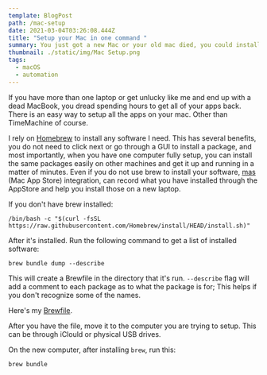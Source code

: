 ```yaml
---
template: BlogPost
path: /mac-setup
date: 2021-03-04T03:26:08.444Z
title: "Setup your Mac in one command "
summary: You just got a new Mac or your old mac died, you could install all your apps one by one or use Homebrew to automate the process
thumbnail: ./static/img/Mac Setup.png
tags:
  - macOS
  - automation
---
```


If you have more than one laptop or get unlucky like me and end up with a dead MacBook, you dread spending hours to get all of your apps back. There is an easy way to setup all the apps on your mac. Other than TimeMachine of course.

I rely on [Homebrew](https://brew.sh) to install any software I need. This has several benefits, you do not need to click next or go through a GUI to install a package, and most importantly, when you have one computer fully setup, you can install the same packages easily on other machines and get it up and running in a matter of minutes. Even if you do not use brew to install your software, [mas](https://github.com/mas-cli/mas) (Mac App Store) integration, can record what you have installed through the AppStore and help you install those on a new laptop.

If you don't have brew installed:

```
/bin/bash -c "$(curl -fsSL https://raw.githubusercontent.com/Homebrew/install/HEAD/install.sh)"
```

After it's installed. Run the following command to get a list of installed software:

```
brew bundle dump --describe
```

This will create a Brewfile in the directory that it's run. `--describe` flag will add a comment to each package as to what the package is for; This helps if you don't recognize some of the names.

Here's my [Brewfile](https://github.com/UXnomaan/mac-setup/blob/master/Brewfile).

After you have the file, move it to the computer you are trying to setup. This can be through iClould or physical USB drives.

On the new computer, after installing `brew`, run this:

```
brew bundle
```
